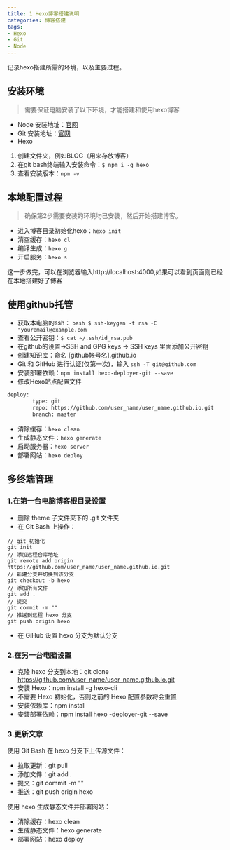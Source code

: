 ```yaml
---
title: 1 Hexo博客搭建说明
categories: 博客搭建
tags: 
- Hexo
- Git
- Node
---
```


记录hexo搭建所需的环境，以及主要过程。
<!-- more -->


## 安装环境
>需要保证电脑安装了以下环境，才能搭建和使用hexo博客

- Node      安装地址：[官网](https://nodejs.org/zh-cn/)
- Git  安装地址：[官网](https://git-scm.com/)
- Hexo

 1. 创建文件夹，例如BLOG（用来存放博客）
 2. 在git bash终端输入安装命令：`$ npm i -g hexo`
 3. 查看安装版本：`npm -v`

## 本地配置过程
>确保第2步需要安装的环境均已安装，然后开始搭建博客。

- 进入博客目录初始化hexo：`hexo init`
- 清空缓存：`hexo cl`
- 编译生成：`hexo g`
- 开启服务：`hexo s`

这一步做完，可以在浏览器输入http://localhost:4000,如果可以看到页面则已经在本地搭建好了博客

## 使用github托管

- 获取本电脑的ssh： 
`bash
$ ssh-keygen -t rsa -C "youremail@example.com `
- 查看公开密钥：`$ cat ~/.ssh/id_rsa.pub ` 
- 在github的设置->SSH and GPG keys -> SSH keys 里面添加公开密钥
- 创建知识库：命名 [github帐号名].github.io
- Git 和 GitHub 进行认证(仅第一次)，输入 `ssh -T git@github.com`
- 安装部署依赖：`npm install hexo-deployer-git --save`
- 修改Hexo站点配置文件
```bash
deploy:
        type: git
        repo: https://github.com/user_name/user_name.github.io.git
        branch: master
```
- 清除缓存：`hexo clean`
- 生成静态文件：`hexo generate`
- 启动服务器：`hexo server`
- 部署网站：`hexo deploy`



## 多终端管理
### 1.在第一台电脑博客根目录设置
- 删除 theme 子文件夹下的 .git 文件夹
- 在 Git Bash 上操作：
```
// git 初始化
git init
// 添加远程仓库地址
git remote add origin https://github.com/user_name/user_name.github.io.git
// 新建分支并切换到该分支
git checkout -b hexo
// 添加所有文件
git add .
// 提交
git commit -m ""
// 推送到远程 hexo 分支
git push origin hexo
```
- 在 GiHub 设置 hexo 分支为默认分支

### 2.在另一台电脑设置
- 克隆 hexo 分支到本地：git clone https://github.com/user_name/user_name.github.io.git
- 安装 Hexo：npm install -g hexo-cli
- 不需要 Hexo 初始化，否则之前的 Hexo 配置参数将会重置
- 安装依赖库：npm install
- 安装部署依赖：npm install hexo -deployer-git --save

### 3.更新文章
使用 Git Bash 在 hexo 分支下上传源文件：

- 拉取更新：git pull
- 添加文件：git add .
- 提交：git commit -m ""
- 推送：git push origin hexo

使用 hexo 生成静态文件并部署网站：

- 清除缓存：hexo clean
- 生成静态文件：hexo generate
- 部署网站：hexo deploy
